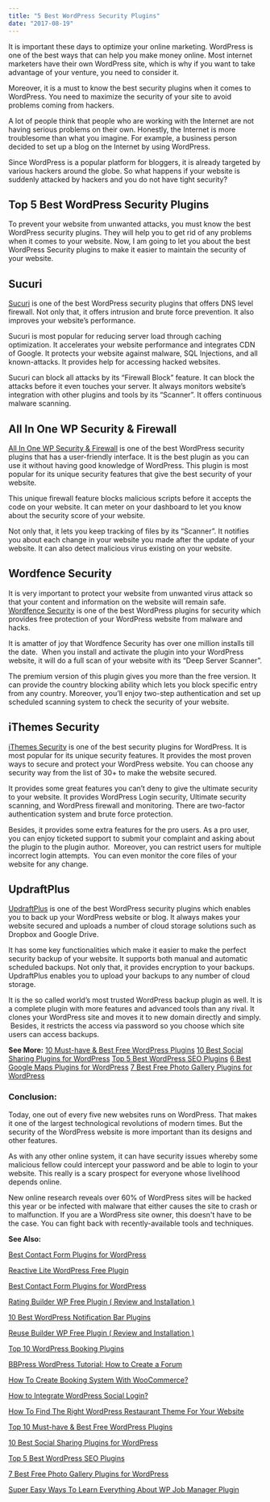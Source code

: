```yaml
---
title: "5 Best WordPress Security Plugins"
date: "2017-08-19"
---
```


It is important these days to optimize your online marketing. WordPress is one of the best ways that can help you make money online. Most internet marketers have their own WordPress site, which is why if you want to take advantage of your venture, you need to consider it.

Moreover, it is a must to know the best security plugins when it comes to WordPress. You need to maximize the security of your site to avoid problems coming from hackers.

A lot of people think that people who are working with the Internet are not having serious problems on their own. Honestly, the Internet is more troublesome than what you imagine. For example, a business person decided to set up a blog on the Internet by using WordPress.

Since WordPress is a popular platform for bloggers, it is already targeted by various hackers around the globe. So what happens if your website is suddenly attacked by hackers and you do not have tight security?

## Top 5 Best WordPress Security Plugins

To prevent your website from unwanted attacks, you must know the best WordPress security plugins. They will help you to get rid of any problems when it comes to your website. Now, I am going to let you about the best WordPress Security plugins to make it easier to maintain the security of your website.

## Sucuri

[Sucuri](https://wordpress.org/plugins/sucuri-scanner/) is one of the best WordPress security plugins that offers DNS level firewall. Not only that, it offers intrusion and brute force prevention. It also improves your website’s performance.

Sucuri is most popular for reducing server load through caching optimization. It accelerates your website performance and integrates CDN of Google. It protects your website against malware, SQL Injections, and all known-attacks. It provides help for accessing hacked websites.

Sucuri can block all attacks by its “Firewall Block” feature. It can block the attacks before it even touches your server. It always monitors website’s integration with other plugins and tools by its “Scanner”. It offers continuous malware scanning.

## All In One WP Security & Firewall

[All In One WP Security & Firewall](https://wordpress.org/plugins/all-in-one-wp-security-and-firewall/) is one of the best WordPress security plugins that has a user-friendly interface. It is the best plugin as you can use it without having good knowledge of WordPress. This plugin is most popular for its unique security features that give the best security of your website.

This unique firewall feature blocks malicious scripts before it accepts the code on your website. It can meter on your dashboard to let you know about the security score of your website.

Not only that, it lets you keep tracking of files by its “Scanner”. It notifies you about each change in your website you made after the update of your website. It can also detect malicious virus existing on your website.

## Wordfence Security

It is very important to protect your website from unwanted virus attack so that your content and information on the website will remain safe. [Wordfence Security](https://wordpress.org/plugins/wordfence/) is one of the best WordPress plugins for security which provides free protection of your WordPress website from malware and hacks.

It is amatter of joy that Wordfence Security has over one million installs till the date.  When you install and activate the plugin into your WordPress website, it will do a full scan of your website with its “Deep Server Scanner”.

The premium version of this plugin gives you more than the free version. It can provide the country blocking ability which lets you block specific entry from any country. Moreover, you’ll enjoy two-step authentication and set up scheduled scanning system to check the security of your website.

## iThemes Security

[iThemes Security](https://wordpress.org/plugins/better-wp-security/) is one of the best security plugins for WordPress. It is most popular for its unique security features. It provides the most proven ways to secure and protect your WordPress website. You can choose any security way from the list of 30+ to make the website secured.

It provides some great features you can’t deny to give the ultimate security to your website. It provides WordPress Login security, Ultimate security scanning, and WordPress firewall and monitoring. There are two-factor authentication system and brute force protection.

Besides, it provides some extra features for the pro users. As a pro user, you can enjoy ticketed support to submit your complaint and asking about the plugin to the plugin author.  Moreover, you can restrict users for multiple incorrect login attempts.  You can even monitor the core files of your website for any change.

## UpdraftPlus 

[UpdraftPlus](https://wordpress.org/plugins/updraftplus/) is one of the best WordPress security plugins which enables you to back up your WordPress website or blog. It always makes your website secured and uploads a number of cloud storage solutions such as Dropbox and Google Drive.

It has some key functionalities which make it easier to make the perfect security backup of your website. It supports both manual and automatic scheduled backups. Not only that, it provides encryption to your backups. UpdraftPlus enables you to upload your backups to any number of cloud storage.

It is the so called world’s most trusted WordPress backup plugin as well. It is a complete plugin with more features and advanced tools than any rival. It clones your WordPress site and moves it to new domain directly and simply.  Besides, it restricts the access via password so you choose which site users can access backups.

**See More:** [10 Must-have & Best Free WordPress Plugins](https://redq.io/blog/top-10-must-best-free-wordpress-plugins-2017/) [10 Best Social Sharing Plugins for WordPress](https://redq.io/blog/10-best-social-sharing-plugins-for-wordpress/) [Top 5 Best WordPress SEO Plugins](https://redq.io/blog/top-5-best-wordpress-seo-plugins/) [6 Best Google Maps Plugins for WordPress](https://redq.io/blog/google-maps-plugins-for-wordpress/) [7 Best Free Photo Gallery Plugins for WordPress](https://redq.io/blog/best-free-photo-gallery-plugin-for-wordpress/)

### Conclusion:

Today, one out of every five new websites runs on WordPress. That makes it one of the largest technological revolutions of modern times. But the security of the WordPress website is more important than its designs and other features.

As with any other online system, it can have security issues whereby some malicious fellow could intercept your password and be able to login to your website. This really is a scary prospect for everyone whose livelihood depends online.

New online research reveals over 60% of WordPress sites will be hacked this year or be infected with malware that either causes the site to crash or to malfunction. If you are a WordPress site owner, this doesn't have to be the case. You can fight back with recently-available tools and techniques.

**See Also:**

[Best Contact Form Plugins for WordPress](https://redq.io/blog/best-contact-form-plugins-wordpress/)

[Reactive Lite WordPress Free Plugin](https://redq.io/blog/reactive-lite-wordpress-free-plugin/)

[Best Contact Form Plugins for WordPress](https://redq.io/blog/best-contact-form-plugins-wordpress/)

[Rating Builder WP Free Plugin ( Review and Installation )](https://redq.io/blog/rating-builder-wp-free-plugin/)

[10 Best WordPress Notification Bar Plugins](https://redq.io/blog/10-best-word-press-notification-bar-plugins/)

[Reuse Builder WP Free Plugin ( Review and Installation )](https://redq.io/blog/reuse-builder-wp-free-plugin/)

[Top 10 WordPress Booking Plugins](https://redq.io/blog/top-10-wordpress-booking-plugins/)

[BBPress WordPress Tutorial: How to Create a Forum](https://redq.io/blog/how-to-create-a-forum-bbpress-wordpress/)

[How To Create Booking System With WooCommerce?](https://redq.io/blog/create-woocommerce-booking-system/)

[How to Integrate WordPress Social Login?](https://redq.io/blog/wordpress-social-login-integration/)

[How To Find The Right WordPress Restaurant Theme For Your Website](https://redq.io/blog/wordpress-restaurant-theme/)

[Top 10 Must-have & Best Free WordPress Plugins](https://redq.io/blog/top-10-must-best-free-wordpress-plugins-2017/)

[10 Best Social Sharing Plugins for WordPress](https://redq.io/blog/10-best-social-sharing-plugins-for-wordpress/)

[Top 5 Best WordPress SEO Plugins](https://redq.io/blog/top-5-best-wordpress-seo-plugins/)

[7 Best Free Photo Gallery Plugins for WordPress](https://redq.io/blog/best-free-photo-gallery-plugin-for-wordpress/)

[Super Easy Ways To Learn Everything About WP Job Manager Plugin](https://redq.io/blog/wp-job-manager-plugin/)
